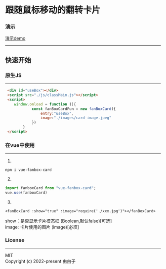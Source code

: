 跟随鼠标移动的翻转卡片
==

### 演示
[演示demo](http://democard.wuhupoo.cn/)
<hr/>


## 快速开始


### 原生JS

<hr/>


```html
 <div id="useBox"></div>
 <script src="./js/classMain.js"></script>
 <script>
    window.onload = function (){
            const fanBoxCardFun = new fanBoxCard({
                entry:"useBox",
                image:"./images/card-image.jpeg"
            })
        }
 </script>
```

### 在vue中使用

<hr/>


1.   <br/>
```npm i vue-fanbox-card```

2.
```js
import fanboxCard from "vue-fanbox-card";
vue.use(fanboxCard)
```

3.

```vue
<fanBoxCard :show="true" :image="require('./xxx.jpg')"></fanBoxCard>
```

show：是否显示卡片模态框   (Boolean,默认false)[可选]<br/>
image: 卡片使用的图片 (image)[必须]




### License

<Hr/>
MIT
<br/>
Copyright (c) 2022-present 由白子

